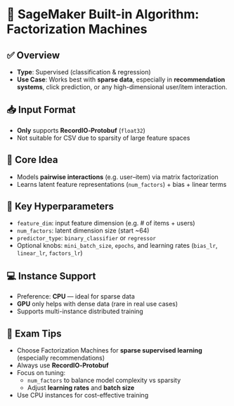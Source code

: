 # 📘 SageMaker Built-in Algorithm: Factorization Machines

## ✅ Overview
- **Type**: Supervised (classification & regression)
- **Use Case**: Works best with **sparse data**, especially in **recommendation systems**, click prediction, or any high-dimensional user/item interaction.

## 📥 Input Format
- **Only** supports **RecordIO‑Protobuf** (`float32`)
- Not suitable for CSV due to sparsity of large feature spaces

## 🎯 Core Idea
- Models **pairwise interactions** (e.g. user–item) via matrix factorization
- Learns latent feature representations (`num_factors`) + bias + linear terms

## 🔧 Key Hyperparameters
- `feature_dim`: input feature dimension (e.g. # of items + users)
- `num_factors`: latent dimension size (start ~64)
- `predictor_type`: `binary_classifier` or `regressor`
- Optional knobs: `mini_batch_size`, `epochs`, and learning rates (`bias_lr`, `linear_lr`, `factors_lr`)

## 💻 Instance Support
- Preference: **CPU** — ideal for sparse data
- **GPU** only helps with dense data (rare in real use cases)
- Supports multi-instance distributed training

## 📝 Exam Tips
- Choose Factorization Machines for **sparse supervised learning** (especially recommendations)
- Always use **RecordIO‑Protobuf**
- Focus on tuning:
  - `num_factors` to balance model complexity vs sparsity
  - Adjust **learning rates** and **batch size**
- Use CPU instances for cost-effective training

